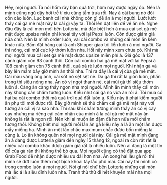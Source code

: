 Hêy, mọi người. Ta nói hổm rày bận quá trời, hôm nay được ngày ốp. Nên là mình cũng ngủ dậy hơi trễ tí xíu cũng tầm trưa rồi. Này á cái bụng nó đói cồn cào luôn. Lục banh cái nhà không còn gì để ăn á mọi người. Lướt lướt thấy cái gà mê mật này là cái gì vậy ta. Thôi lên đặt liền để về ăn nè. Nghe đâu đây là cái món mới bên Lotteria, mà đặc biệt hơn á mua cái set gà mê mật được upsize miễn phí khoai tây với lại Pepsi luôn. Còn được giảm giá nữa chứ. Nên là mình order luôn, vài cái combo và những cái món ăn kèm khác nữa. Bấm đặt hàng cái là anh Shipper giao tới liền luôn á mọi người. Gà thì nóng, cái mùi cực kỳ thơm luôn nha. Hồi nãy mình xem chưa có. Khi mà mọi người mua cái set gà mê mật được upsize miễn phí á. Giá gốc là 137 cành giảm còn 93 cành thôi. Còn cái combo hai gà mê mật với lại Pepsi á 108 cành giảm còn 75 cành thôi, quá xá rẻ luôn mọi người. Khi nhận gà và bày lên mâm bây giờ mình ăn thôi nha. Thì ra đây là cái vị của gà mê mật. Cái màu vàng óng ánh, cái sốt nó sệt sệt nè. Da gà thì rất là giòn luôn, phần trong thì siêu nóng nha. Ăn có vị ngọt thanh nè, cái mùi gà thì siêu thơm luôn á. Càng ăn càng thấy ngon nha mọi người. Mình ăn mình thấy cái món này không cần chấm tương luôn. Kiểu như cái gà nó vừa ăn rồi á. Tôi mua có hai ba cái combo thôi mà quá trời quá đất luôn á. Kiểu này tí phải kiếm người ăn phụ tôi mới được rồi. Bây giờ mình sẽ thử chấm cái gà mê mật này với tương ăn cái vị ra sao nha. Thì sau khi chấm tương mình thấy ăn có vị cay cay nhưng mà riêng cái cảm nhận của mình á là cái gà mê mật này ăn không là rất là ngon rồi. Nên khi ai muốn ăn đậm đà hơn nữa mới chấm tương thôi. Không biết mọi người mỗi lần ăn gà kiểu này á là ăn một lần được mấy miếng ha. Mình ăn một lần chắc maximum chắc được bốn miếng là cùng à. Lo ăn không quên nói mọi người cái này. Cái gà mê mật mình đang ăn á đang được Lotteria giảm đến ngày 15 tháng 12, ngoài ra còn rất rất là nhiều cái combo khác được giảm giá rất là nhiều luôn. Nên ai đang là một tín đồ của gà rán thì không thể bỏ qua. Mọi người cũng có thể đặt qua app Grab Food để nhận được nhiều ưu đãi hơn nha. Ăn xong hai lầu gà rồi thì mình sẽ dứt luôn thêm một bịch khoai tây lắc phô mai. Cái này thì mình có trong combo luôn á mọi người. Nói gì nói chứ bên Lotteria những cái món mà lắc á là siêu đỉnh luôn nha. Tranh thủ thử đi hết khuyến mãi nha mọi người.